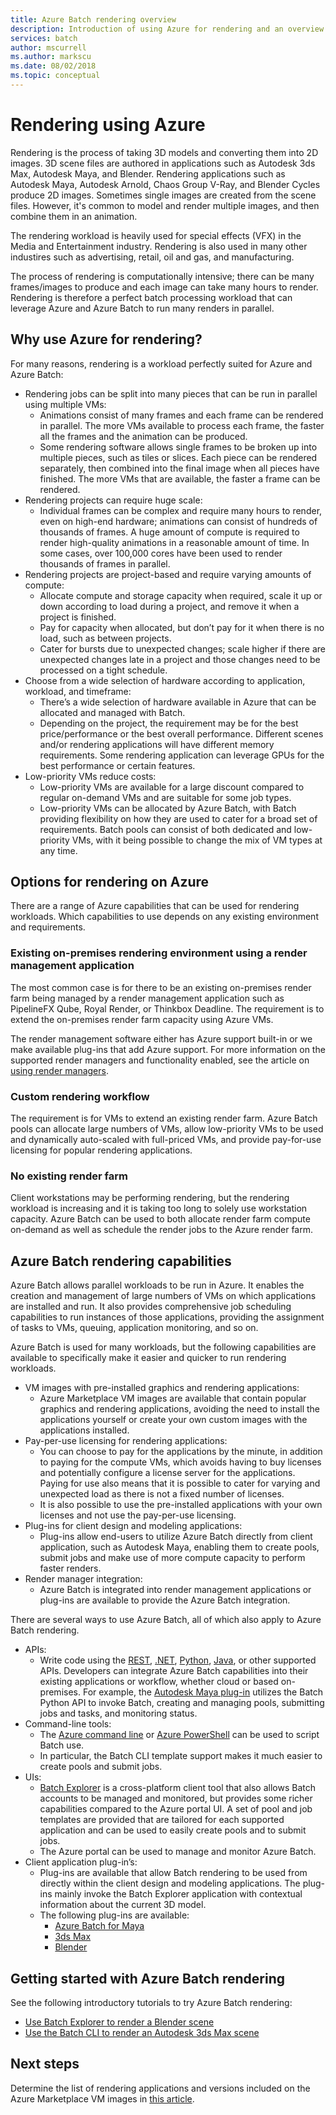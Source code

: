 ```yaml
---
title: Azure Batch rendering overview
description: Introduction of using Azure for rendering and an overview of Azure Batch rendering capabilities
services: batch
author: mscurrell
ms.author: markscu
ms.date: 08/02/2018
ms.topic: conceptual
---
```


# Rendering using Azure

Rendering is the process of taking 3D models and converting them into 2D images. 3D scene files are authored in applications such as Autodesk 3ds Max, Autodesk Maya, and Blender.  Rendering applications such as Autodesk Maya, Autodesk Arnold, Chaos Group V-Ray, and Blender Cycles produce 2D images.  Sometimes single images are created from the scene files. However, it's common to model and render multiple images, and then combine them in an animation.

The rendering workload is heavily used for special effects (VFX) in the Media and Entertainment industry. Rendering is also used in many other industires such as advertising, retail, oil and gas, and manufacturing.

The process of rendering is computationally intensive; there can be many frames/images to produce and each image can take many hours to render.  Rendering is therefore a perfect batch processing workload that can leverage Azure and Azure Batch to run many renders in parallel.

## Why use Azure for rendering?

For many reasons, rendering is a workload perfectly suited for Azure and Azure Batch:

* Rendering jobs can be split into many pieces that can be run in parallel using multiple VMs:
  * Animations consist of many frames and each frame can be rendered in parallel.  The more VMs available to process each frame, the faster all the frames and the animation can be produced.
  * Some rendering software allows single frames to be broken up into multiple pieces, such as tiles or slices.  Each piece can be rendered separately, then combined into the final image when all pieces have finished.  The more VMs that are available, the faster a frame can be rendered.
* Rendering projects can require huge scale:
  * Individual frames can be complex and require many hours to render, even on high-end hardware; animations can consist of hundreds of thousands of frames.  A huge amount of compute is required to render high-quality animations in a reasonable amount of time.  In some cases, over 100,000 cores have been used to render thousands of frames in parallel.
* Rendering projects are project-based and require varying amounts of compute:
  * Allocate compute and storage capacity when required, scale it up or down according to load during a project, and remove it when a project is finished.
  * Pay for capacity when allocated, but don’t pay for it when there is no load, such as between projects.
  * Cater for bursts due to unexpected changes; scale higher if there are unexpected changes late in a project and those changes need to be processed on a tight schedule.
* Choose from a wide selection of hardware according to application, workload, and timeframe:
  * There’s a wide selection of hardware available in Azure that can be allocated and managed with Batch.
  * Depending on the project, the requirement may be for the best price/performance or the best overall performance.  Different scenes and/or rendering applications will have different memory requirements.  Some rendering application can leverage GPUs for the best performance or certain features. 
* Low-priority VMs reduce costs:
  * Low-priority VMs are available for a large discount compared to regular on-demand VMs and are suitable for some job types.
  * Low-priority VMs can be allocated by Azure Batch, with Batch providing flexibility on how they are used to cater for a broad set of requirements.  Batch pools can consist of both dedicated and low-priority VMs, with it being possible to change the mix of VM types at any time.

## Options for rendering on Azure

There are a range of Azure capabilities that can be used for rendering workloads.  Which capabilities to use depends on any existing environment and requirements.

### Existing on-premises rendering environment using a render management application

The most common case is for there to be an existing on-premises render farm being managed by a render management application such as PipelineFX Qube, Royal Render, or Thinkbox Deadline.  The requirement is to extend the on-premises render farm capacity using Azure VMs.

The render management software either has Azure support built-in or we make available plug-ins that add Azure support. For more information on the supported render managers and functionality enabled, see the article on [using render managers](https://docs.microsoft.com/azure/batch/batch-rendering-render-managers).

### Custom rendering workflow

The requirement is for VMs to extend an existing render farm.  Azure Batch pools can allocate large numbers of VMs, allow low-priority VMs to be used and dynamically auto-scaled with full-priced VMs, and provide pay-for-use licensing for popular rendering applications.

### No existing render farm

Client workstations may be performing rendering, but the rendering workload is increasing and it is taking too long to solely use workstation capacity.  Azure Batch can be used to both allocate render farm compute on-demand as well as schedule the render jobs to the Azure render farm.

## Azure Batch rendering capabilities

Azure Batch allows parallel workloads to be run in Azure.  It enables the creation and management of large numbers of VMs on which applications are installed and run.  It also provides comprehensive job scheduling capabilities to run instances of those applications, providing the assignment of tasks to VMs, queuing, application monitoring, and so on.

Azure Batch is used for many workloads, but the following capabilities are available to specifically make it easier and quicker to run rendering workloads.

* VM images with pre-installed graphics and rendering applications:
  * Azure Marketplace VM images are available that contain popular graphics and rendering applications, avoiding the need to install the applications yourself or create your own custom images with the applications installed. 
* Pay-per-use licensing for rendering applications:
  * You can choose to pay for the applications by the minute, in addition to paying for the compute VMs, which avoids having to buy licenses and potentially configure a license server for the applications.  Paying for use also means that it is possible to cater for varying and unexpected load as there is not a fixed number of licenses.
  * It is also possible to use the pre-installed applications with your own licenses and not use the pay-per-use licensing.
* Plug-ins for client design and modeling applications:
  * Plug-ins allow end-users to utilize Azure Batch directly from client application, such as Autodesk Maya, enabling them to create pools, submit jobs and make use of more compute capacity to perform faster renders.
* Render manager integration:
  * Azure Batch is integrated into render management applications or plug-ins are available to provide the Azure Batch integration.

There are several ways to use Azure Batch, all of which also apply to Azure Batch rendering.

* APIs:
  * Write code using the [REST](https://docs.microsoft.com/rest/api/batchservice), [.NET](https://docs.microsoft.com/dotnet/api/overview/azure/batch), [Python](https://docs.microsoft.com/python/api/overview/azure/batch), [Java](https://docs.microsoft.com/java/api/overview/azure/batch), or other supported APIs.  Developers can integrate Azure Batch capabilities into their existing applications or workflow, whether cloud or based on-premises.  For example, the [Autodesk Maya plug-in](https://github.com/Azure/azure-batch-maya) utilizes the Batch Python API to invoke Batch, creating and managing pools, submitting jobs and tasks, and monitoring status.
* Command-line tools:
  * The [Azure command line](https://docs.microsoft.com/cli/azure/) or [Azure PowerShell](https://docs.microsoft.com/powershell/azure/overview) can be used to script Batch use.
  * In particular, the Batch CLI template support makes it much easier to create pools and submit jobs.
* UIs:
  * [Batch Explorer](https://github.com/Azure/BatchExplorer) is a cross-platform client tool that also allows Batch accounts to be managed and monitored, but provides some richer capabilities compared to the Azure portal UI.  A set of pool and job templates are provided that are tailored for each supported application and can be used to easily create pools and to submit jobs.
  * The Azure portal can be used to manage and monitor Azure Batch.
* Client application plug-in’s:
  * Plug-ins are available that allow Batch rendering to be used from directly within the client design and modeling applications. The plug-ins mainly invoke the Batch Explorer application with contextual information about the current 3D model.
  * The following plug-ins are available:
    * [Azure Batch for Maya](https://github.com/Azure/azure-batch-maya)
    * [3ds Max](https://github.com/Azure/azure-batch-rendering/tree/master/plugins/3ds-max)
    * [Blender](https://github.com/Azure/azure-batch-rendering/tree/master/plugins/blender)

## Getting started with Azure Batch rendering

See the following introductory tutorials to try Azure Batch rendering:

* [Use Batch Explorer to render a Blender scene](https://docs.microsoft.com/azure/batch/tutorial-rendering-batchexplorer-blender)
* [Use the Batch CLI to render an Autodesk 3ds Max scene](https://docs.microsoft.com/azure/batch/tutorial-rendering-cli)

## Next steps

Determine the list of rendering applications and versions included on the Azure Marketplace VM images in [this article](https://docs.microsoft.com/azure/batch/batch-rendering-applications).